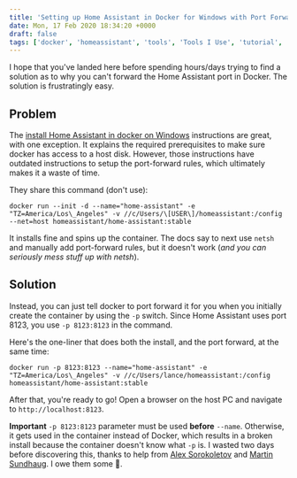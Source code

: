 ```yaml
---
title: 'Setting up Home Assistant in Docker for Windows with Port Forwarding Enabled'
date: Mon, 17 Feb 2020 18:34:20 +0000
draft: false
tags: ['docker', 'homeassistant', 'tools', 'Tools I Use', 'tutorial', 'windows10']
---
```


I hope that you've landed here before spending hours/days trying to find a solution as to why you can't forward the Home Assistant port in Docker. The solution is frustratingly easy.

Problem
-------

The [install Home Assistant in docker on Windows](https://www.home-assistant.io/docs/installation/docker/#windows) instructions are great, with one exception. It explains the required prerequisites to make sure docker has access to a host disk. However, those instructions have outdated instructions to setup the port-forward rules, which ultimately makes it a waste of time.

They share this command (don't use):

```
docker run --init -d --name="home-assistant" -e "TZ=America/Los\_Angeles" -v //c/Users/\[USER\]/homeassistant:/config --net=host homeassistant/home-assistant:stable
```

It installs fine and spins up the container. The docs say to next use `netsh` and manually add port-forward rules, but it doesn't work (_and you can seriously mess stuff up with netsh_).

Solution
--------

Instead, you can just tell docker to port forward it for you when you initially create the container by using the `-p` switch. Since Home Assistant uses port 8123, you use `-p 8123:8123` in the command.

Here's the one-liner that does both the install, and the port forward, at the same time:

```
docker run -p 8123:8123 --name="home-assistant" -e "TZ=America/Los\_Angeles" -v //c/Users/lance/homeassistant:/config homeassistant/home-assistant:stable
```

After that, you're ready to go! Open a browser on the host PC and navigate to `http://localhost:8123`.

**Important** `-p 8123:8123` parameter must be used **before** `--name`. Otherwise, it gets used in the container instead of Docker, which results in a broken install because the container doesn't know what `-p` is. I wasted two days before discovering this, thanks to help from [Alex Sorokoletov](https://twitter.com/AlexSorokoletov?s=20) and [Martin Sundhaug](https://twitter.com/sundhaug92?s=20). I owe them some 🍻.